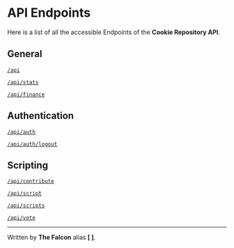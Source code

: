 # API Endpoints

Here is a list of all the accessible Endpoints of the **Cookie Repository API**.

## General

[`/api`](/api.md)

[`/api/stats`](/stats.md)

[`/api/finance`
](/finance.md)

## Authentication

[`/api/auth`](/Authentication.md)

[`/api/auth/logout`](/Authentication.md)

## Scripting

[`/api/contribute`](/contribute.md)

[`/api/script`](/script.md)

[`/api/scripts`](/scripts.md)

[`/api/vote`](/vote.md)

___

Written by **The Falcon** alias **[ ]**.


